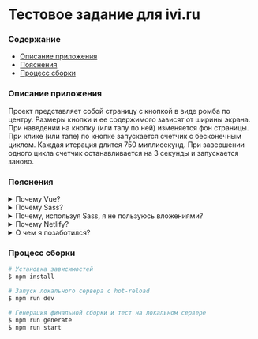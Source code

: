 # Тестовое задание для ivi.ru

### Содержание
- [Описание приложения](#Описание-приложения)
- [Пояснения](#Пояснения)
- [Процесс сборки](#Процесс-сборки)

### Описание приложения

Проект представляет собой страницу с кнопкой в виде ромба по центру.
Размеры кнопки и ее содержимого зависят от ширины экрана. При наведении на
кнопку (или тапу по ней) изменяется фон страницы. При клике (или тапе) по
кнопке запускается счетчик с бесконечным циклом. Каждая итерация длится 750
миллисекунд. При завершении одного цикла счетчик останавливается на 3 секунды и
запускается заново.

### Пояснения

<details>
<summary>Почему Vue?</summary>

- **Реактивность**. Благодаря связке модели с представлением разрабатывать
  приложение и управлять его состоянием становится максимально комфортно.
  [Подробнее о реактивности](https://ru.vuejs.org/v2/guide/reactivity.html)
- **SEO**. Используя Nuxt на боевых проектах можно настроить SSR или сгенерировать проект статически
- **Комьюнити**. У Vue в общем и у Nuxt в частности большое сообщество. Всегда можно найти решение появившейся проблемы
</details>

<details>
<summary>Почему Sass?</summary>

> Выбор препроцессора не принципиален. Если нет требований - использую то, с чем имел больше опыта. В данном случае это
Sass
</details>

<details>
<summary>Почему, используя Sass, я не пользуюсь вложениями?</summary>

> Когда вложенных элементов становится много, становится очень сложно ориентироваться в классах. Приходится постоянно
скроллить до родителя, чтобы понять, к чему относится вложенный класс. Но есть исключения (например, псевдоклассы или
псевдоэлементы вкладывать довольно удобно)
</details>

<details>
<summary>Почему Netlify?</summary>

> Простейший способ развернуть приложение. Удобный процесс Continuous Deployment
</details>

<details>
<summary>О чем я позаботился?</summary>

- **css-препроцессор**. Sass
- **html-шаблонизатор**. Pug
- **Линтинг**. eslint
- **Локальный сервер**. При запуске команды `npm run dev` вместо `localhost` определяется локальная сеть устройства. Это
  позволяет тестировать проект с любого устройства в пределах заданной сети
- **Удаленный сервер**. Проект доступен [по этому адресу](https://priceless-cori-5b69aa.netlify.app) 
- **Поворот не туда**. Предусмотрен ответ для несуществующей страницы
- **Эстетика**. Шрифты + плавное переключение фона страницы + фавиконка
</details>

### Процесс сборки

```bash
# Установка зависимостей
$ npm install

# Запуск локального сервера с hot-reload
$ npm run dev

# Генерация финальной сборки и тест на локальном сервере
$ npm run generate
$ npm run start
```
